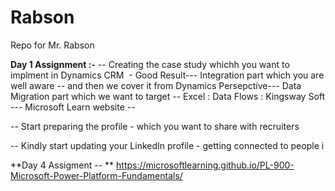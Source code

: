 # Rabson
Repo for Mr. Rabson


**Day 1 Assignment :-**
-- Creating the case study whichh you want to implment in Dynamics CRM  - Good Result--- Integration part which you are well aware -- and then we cover it from Dynamics Persepctive--- Data Migration part which we want to target -- Excel : Data Flows : Kingsway Soft
--- Microsoft Learn website -- 

-- Start preparing the profile - which you want to share with recruiters

-- Kindly start updating your LinkedIn profile - getting connected to people i

**Day 4 Assigment -- **
https://microsoftlearning.github.io/PL-900-Microsoft-Power-Platform-Fundamentals/
